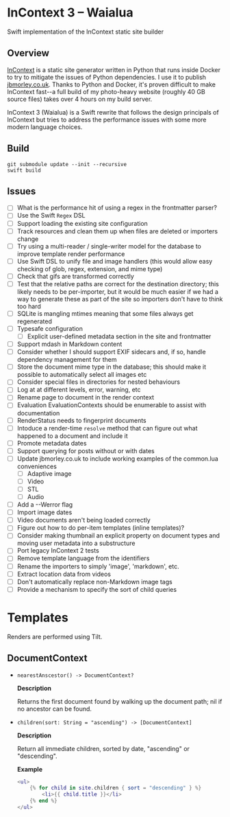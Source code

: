 # InContext 3 – Waialua

Swift implementation of the InContext static site builder

## Overview

[InContext](https://incontext.app) is a static site generator written in Python that runs inside Docker to try to mitigate the issues of Python dependencies. I use it to publish [jbmorley.co.uk](https://jbmorley.co.uk). Thanks to Python and Docker, it's proven difficult to make InContext fast--a full build of my photo-heavy website (roughly 40 GB source files) takes over 4 hours on my build server.

InContext 3 (Waialua) is a Swift rewrite that follows the design principals of InContext but tries to address the performance issues with some more modern language choices.

## Build

```
git submodule update --init --recursive
swift build
```

## Issues

- [ ] What is the performance hit of using a regex in the frontmatter parser?
- [ ] Use the Swift `Regex` DSL
- [ ] Support loading the existing site configuration
- [ ] Track resources and clean them up when files are deleted or importers change
- [ ] Try using a multi-reader / single-writer model for the database to improve template render performance
- [ ] Use Swift DSL to unify file and image handlers (this would allow easy checking of glob, regex, extension, and mime
      type)
- [ ] Check that gifs are transformed correctly
- [ ] Test that the relative paths are correct for the destination directory; this likely needs to be per-importer, but
      it would be much easier if we had a way to generate these as part of the site so importers don't have to think too
      hard
- [ ] SQLite is mangling mtimes meaning that some files always get regenerated
- [ ] Typesafe configuration
    - [ ] Explicit user-defined metadata section in the site and frontmatter
- [ ] Support mdash in Markdown content
- [ ] Consider whether I should support EXIF sidecars and, if so, handle dependency management for them
- [ ] Store the document mime type in the database; this should make it possible to automatically select
      all images etc
- [ ] Consider special files in directories for nested behaviours
- [ ] Log at at different levels, error, warning, etc
- [ ] Rename page to document in the render context
- [ ] Evaluation EvaluationContexts should be enumerable to assist with documentation
- [ ] RenderStatus needs to fingerprint documents
- [ ] Intoduce a render-time `resolve` method that can figure out what happened to a document and include it
- [ ] Promote metadata dates
- [ ] Support querying for posts without or with dates
- [ ] Update jbmorley.co.uk to include working examples of the common.lua conveniences
  - [ ] Adaptive image
  - [ ] Video
  - [ ] STL
  - [ ] Audio
- [ ] Add a --Werror flag
- [ ] Import image dates
- [ ] Video documents aren't being loaded correctly
- [ ] Figure out how to do per-item templates (inline templates)?
- [ ] Consider making thumbnail an explicit property on document types and moving user metadata into a substructure
- [ ] Port legacy InContext 2 tests
- [ ] Remove template language from the identifiers
- [ ] Rename the importers to simply 'image', 'markdown', etc.
- [ ] Extract location data from videos
- [ ] Don't automatically replace non-Markdown image tags 
- [ ] Provide a mechanism to specify the sort of child queries

# Templates

Renders are performed using Tilt.

## DocumentContext

- `nearestAnscestor() -> DocumentContext?`

  **Description**
  
  Returns the first document found by walking up the document path; nil if no ancestor can be found.
  
- `children(sort: String = "ascending") -> [DocumentContext]`

  **Description**
  
  Return all immediate children, sorted by date, "ascending" or "descending".
  
  **Example**
  
  ```lua
  <ul>
      {% for child in site.children { sort = "descending" } %}
          <li>{{ child.title }}</li>
      {% end %}
  </ul>
  ```

